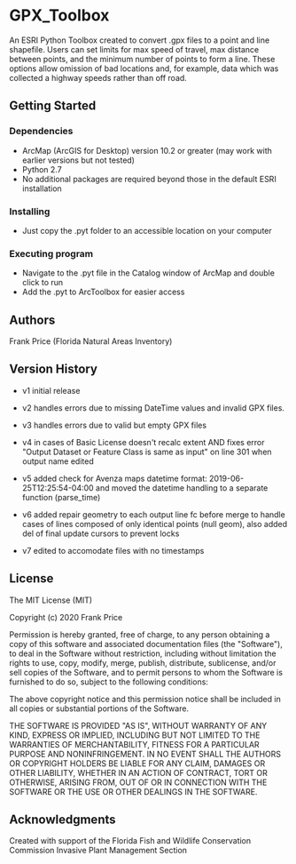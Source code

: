 # GPX_Toolbox
An ESRI Python Toolbox created to convert .gpx files to a point and line shapefile.  Users can set limits for max speed of travel, max distance between points, and the minimum number of points to form a line.  These options allow omission of bad locations and, for example, data which was collected a highway speeds rather than off road.

## Getting Started

### Dependencies

* ArcMap (ArcGIS for Desktop) version 10.2 or greater (may work with earlier versions but not tested)
* Python 2.7
* No additional packages are required beyond those in the default ESRI installation

### Installing

* Just copy the .pyt folder to an accessible location on your computer

### Executing program

* Navigate to the .pyt file in the Catalog window of ArcMap and double click to run
* Add the .pyt to ArcToolbox for easier access

## Authors

Frank Price (Florida Natural Areas Inventory)

## Version History

* v1 initial release

* v2 handles errors due to missing DateTime values and invalid GPX files.

* v3 handles errors due to valid but empty GPX files

* v4 in cases of Basic License doesn't recalc extent AND fixes error "Output
Dataset or Feature Class is same as input" on line 301 when output name edited

* v5 added check for Avenza maps datetime format: 2019-06-25T12:25:54-04:00
and moved the datetime handling to a separate function (parse_time)

* v6 added repair geometry to each output line fc before merge to handle cases
of lines composed of only identical points (null geom), also added del of
final update cursors to prevent locks

* v7 edited to accomodate files with no timestamps

## License

The MIT License (MIT)

Copyright (c) 2020 Frank Price

Permission is hereby granted, free of charge, to any person obtaining a copy of this software and associated documentation files (the "Software"), to deal in the Software without restriction, including without limitation the rights to use, copy, modify, merge, publish, distribute, sublicense, and/or sell copies of the Software, and to permit persons to whom the Software is furnished to do so, subject to the following conditions:

The above copyright notice and this permission notice shall be included in all copies or substantial portions of the Software.

THE SOFTWARE IS PROVIDED "AS IS", WITHOUT WARRANTY OF ANY KIND, EXPRESS OR IMPLIED, INCLUDING BUT NOT LIMITED TO THE WARRANTIES OF MERCHANTABILITY, FITNESS FOR A PARTICULAR PURPOSE AND NONINFRINGEMENT. IN NO EVENT SHALL THE AUTHORS OR COPYRIGHT HOLDERS BE LIABLE FOR ANY CLAIM, DAMAGES OR OTHER LIABILITY, WHETHER IN AN ACTION OF CONTRACT, TORT OR OTHERWISE, ARISING FROM, OUT OF OR IN CONNECTION WITH THE SOFTWARE OR THE USE OR OTHER DEALINGS IN THE SOFTWARE.

## Acknowledgments

Created with support of the Florida Fish and Wildlife Conservation Commission Invasive Plant Management Section
